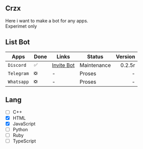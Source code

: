 ## Crzx
Here i want to make a bot for any apps. <br>
Experimet only

## List Bot

| Apps | Done | Links | Status | Version |
|----|----|------|----|----:|
| `Discord` | `✅` | [Invite Bot](https://discord.com/oauth2/authorize?client_id=841197823378587658&scope=bot&permissions=2147483656) | Maintenance | 0.2.5r |
| `Telegram` | `❎` | - | Proses | - |
| `Whatsapp` | `❎` | - | Proses | - |

## Lang

- [ ] C++
- [X] HTML
- [x] JavaScript
- [ ] Python
- [ ] Ruby
- [ ] TypeScript
